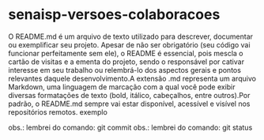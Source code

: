 # senaisp-versoes-colaboracoes
O   README.md   é   um   arquivo   de   texto   utilizado   para   descrever,   documentar ou exemplificar seu projeto. Apesar de não ser obrigatório (seu   código   vai   funcionar   perfeitamente   sem   ele),   o   README   é   essencial, pois mescla o cartão de visitas e a ementa do projeto, sendo o responsável por cativar interesse em seu trabalho ou relembrá-lo dos aspectos gerais e pontos relevantes daquele desenvolvimento.A extensão .md representa um arquivo Markdown, uma linguagem de marcação  com  a  qual  você  pode  exibir  diversas  formatações  de  texto  (bold, itálico, cabeçalhos, entre outros).Por padrão, o README.md sempre vai estar disponível, acessível e visível nos repositórios remotos.
exemplo

obs.: lembrei do comando: git commit
obs.: lembrei do comando: git status
